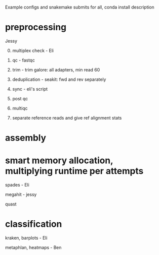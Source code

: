 Example configs and snakemake submits for all, conda install description

# preprocessing 

Jessy

0) multiplex check - Eli

1) qc - fastqc

2) trim - trim galore: all adapters, min read 60

3) deduplication - seakit: fwd and rev separately

4) sync - eli's script

5) post qc

6) multiqc

7) separate reference reads and give ref alignment stats


# assembly

# smart memory allocation, multiplying runtime per attempts

spades - Eli

megahit - jessy

quast

# classification

kraken, barplots - Eli

metaphlan, heatmaps - Ben
